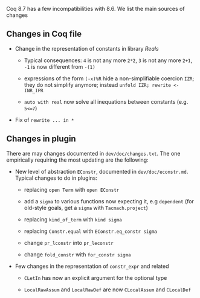 Coq 8.7 has a few incompatibilities with 8.6. We list the main sources of changes

Changes in Coq file
-------------------

* Change in the representation of constants in library *Reals*

  * Typical consequences: ``4`` is not any more ``2*2``, ``3`` is not any more ``2+1``, ``-1`` is now different from ``-(1)``

  * expressions of the form ``(-x)%R`` hide a non-simplifiable coercion ``IZR``; they do not simplify anymore; instead ``unfold IZR; rewrite <- INR_IPR``

  * ``auto with real`` now solve all inequations between constants (e.g. ``5<=7``)

* Fix of ``rewrite ... in *``

Changes in plugin
-----------------

There are may changes documented in ``dev/doc/changes.txt``. The one empirically requiring the most updating are the following:

* New level of abstraction ``EConstr``, documented in ``dev/doc/econstr.md``. Typical changes to do in plugins:

  * replacing ``open Term`` with ``open EConstr``

  * add a ``sigma`` to various functions now expecting it, e.g ``dependent`` (for old-style goals, get a ``sigma`` with ``Tacmach.project``)

  * replacing ``kind_of_term`` with ``kind sigma``

  * replacing ``Constr.equal`` with ``EConstr.eq_constr sigma``

  * change ``pr_lconstr`` into ``pr_leconstr``

  * change ``fold_constr`` with ``for_constr sigma``

* Few changes in the representation of ``constr_expr`` and related

  * ``CLetIn`` has now an explicit argument for the optional type

  * ``LocalRawAssum`` and ``LocalRawDef`` are now ``CLocalAssum`` and ``CLocalDef``

